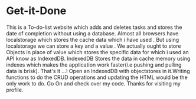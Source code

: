 # Get-it-Done
This is a To-do-list website which adds and deletes tasks and stores the date of completion without using a database.
Almost all browsers have localstorage which stores the cache data which i have used . But using localstorage we can store a key and a value .
We actually ought to store Objects in place of value which stores the specific data for which i used an API know as IndexedDB.
IndexedDB Stores the data in cache memory using indexes which makes the application work faster(i.e pushing and pulling data is brisk).
That's it ...! Open an IndexedDB with objectstores in it.Writing functions to do the CRUD operations and updating the HTML would be the only work to do.
Go On and check over my code. Thanks for visiting my profile.
